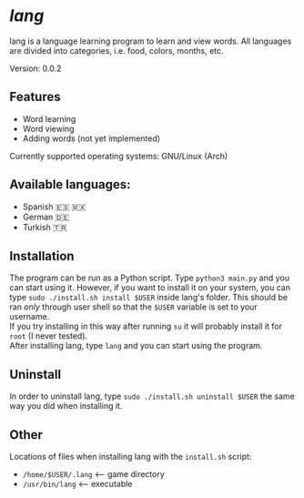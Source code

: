 # _lang_
lang is a language learning program to learn and view words. All languages are divided into categories, i.e. food, colors, months, etc.

Version: 0.0.2


## Features
- Word learning
- Word viewing
- Adding words (not yet implemented)

Currently supported operating systems: GNU/Linux (Arch)


## Available languages:
- Spanish 🇪🇸 🇲🇽
- German 🇩🇪
- Turkish 🇹🇷

## Installation
The program can be run as a Python script. Type `python3 main.py` and you can start using it. However, if you want to install it on your system, you can type `sudo ./install.sh install $USER` inside lang's folder. This should be ran _only_ through user shell so that the `$USER` variable is set to your username.  
If you try installing in this way after running `su` it will probably install it for `root` (I never tested).  
After installing lang, type `lang` and you can start using the program.  
## Uninstall
In order to uninstall lang, type `sudo ./install.sh uninstall $USER` the same way you did when installing it.  
## Other
Locations of files when installing lang with the `install.sh` script:
- `/home/$USER/.lang`     <-- game directory
- `/usr/bin/lang`         <-- executable
